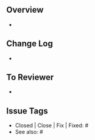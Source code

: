 ## Overview
-

## Change Log
-

## To Reviewer
-

## Issue Tags
- Closed | Close | Fix | Fixed: #
- See also: #

